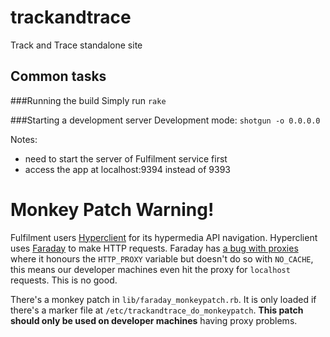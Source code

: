 trackandtrace
=============

Track and Trace standalone site

## Common tasks

###Running the build
Simply run `rake`

###Starting a development server
Development mode: `shotgun -o 0.0.0.0`

Notes:
* need to start the server of Fulfilment service first
* access the app at localhost:9394 instead of 9393

# Monkey Patch Warning!

Fulfilment users [Hyperclient](https://github.com/codegram/hyperclient) for its hypermedia API navigation. Hyperclient uses [Faraday](https://github.com/lostisland/faraday) to make HTTP requests. Faraday has [a bug with proxies](https://github.com/lostisland/faraday/pull/247) where it honours the `HTTP_PROXY` variable but doesn't do so with `NO_CACHE`, this means our developer machines even hit the proxy for `localhost` requests. This is no good.

There's a monkey patch in `lib/faraday_monkeypatch.rb`. It is only loaded if there's a marker file at `/etc/trackandtrace_do_monkeypatch`. **This patch should only be used on developer machines** having proxy problems.
